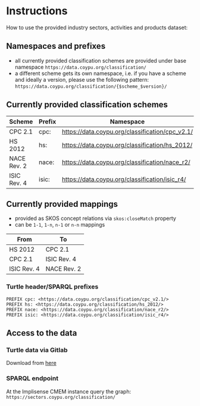 # Instructions

How to use the provided industry sectors, activities and products dataset:

## Namespaces and prefixes

* all currently provided classification schemes are provided under base namespace `https://data.coypu.org/classification/`
* a different scheme gets its own namespace, i.e. if you have a scheme and ideally a version, please use the following pattern: 
`https://data.coypu.org/classification/{$scheme_$version}/`

## Currently provided classification schemes

|   Scheme    | Prefix |                     Namespace                     |
|-------------|--------|---------------------------------------------------|
| CPC 2.1     | cpc:   | <https://data.coypu.org/classification/cpc_v2.1/> |
| HS 2012     | hs:    | <https://data.coypu.org/classification/hs_2012/>  |
| NACE Rev. 2 | nace:  | <https://data.coypu.org/classification/nace_r2/>  |
| ISIC Rev. 4 | isic:  | <https://data.coypu.org/classification/isic_r4/>  |

## Currently provided mappings

* provided as SKOS concept relations via `skos:closeMatch` property
* can be `1-1`, `1-n`, `n-1` or `n-n` mappings

|    From     |     To      |
|-------------|-------------|
| HS 2012     | CPC 2.1     |
| CPC 2.1     | ISIC Rev. 4 |
| ISIC Rev. 4 | NACE Rev. 2 |


### Turtle header/SPARQL prefixes

``` SPARQL
PREFIX cpc: <https://data.coypu.org/classification/cpc_v2.1/>
PREFIX hs: <https://data.coypu.org/classification/hs_2012/>
PREFIX nace: <https://data.coypu.org/classification/nace_r2/>
PREFIX isic: <https://data.coypu.org/classification/isic_r4/>

```

## Access to the data

### Turtle data via Gitlab
Download from [here](https://gitlab.com/coypu-project/coy-ontology/-/tree/sectors/sectors/data)

### SPARQL endpoint
At the Implisense CMEM instance query the graph: `https://sectors.coypu.org/classification/`
